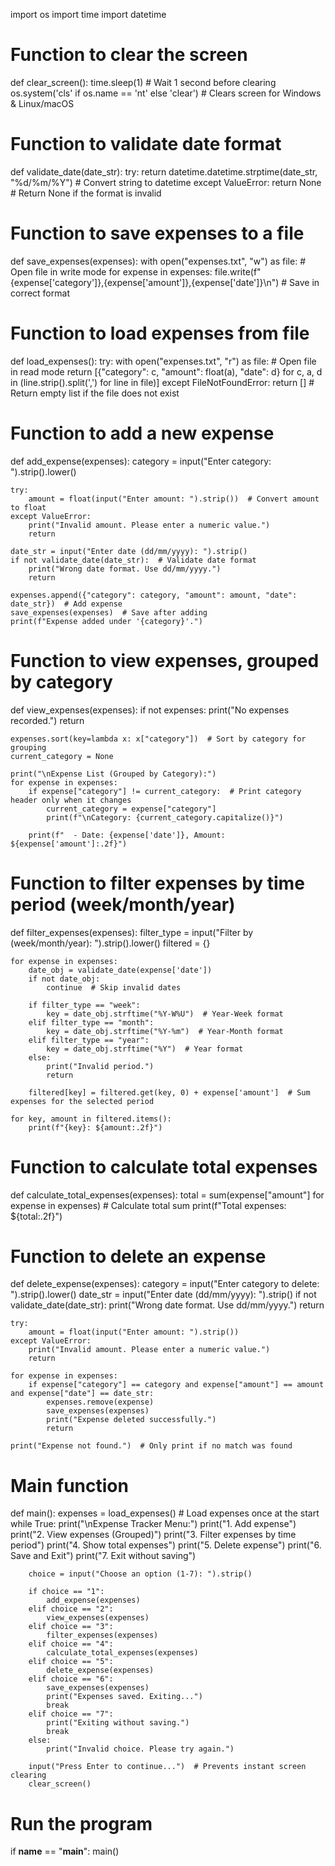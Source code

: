 import os
import time
import datetime

# Function to clear the screen
def clear_screen():
    time.sleep(1)  # Wait 1 second before clearing
    os.system('cls' if os.name == 'nt' else 'clear')  # Clears screen for Windows & Linux/macOS

# Function to validate date format
def validate_date(date_str):
    try:
        return datetime.datetime.strptime(date_str, "%d/%m/%Y")  # Convert string to datetime
    except ValueError:
        return None  # Return None if the format is invalid

# Function to save expenses to a file
def save_expenses(expenses):
    with open("expenses.txt", "w") as file:  # Open file in write mode
        for expense in expenses:
            file.write(f"{expense['category']},{expense['amount']},{expense['date']}\n")  # Save in correct format

# Function to load expenses from file
def load_expenses():
    try:
        with open("expenses.txt", "r") as file:  # Open file in read mode
            return [{"category": c, "amount": float(a), "date": d} for c, a, d in (line.strip().split(',') for line in file)]
    except FileNotFoundError:
        return []  # Return empty list if the file does not exist

# Function to add a new expense
def add_expense(expenses):
    category = input("Enter category: ").strip().lower()

    try:
        amount = float(input("Enter amount: ").strip())  # Convert amount to float
    except ValueError:
        print("Invalid amount. Please enter a numeric value.")
        return

    date_str = input("Enter date (dd/mm/yyyy): ").strip()
    if not validate_date(date_str):  # Validate date format
        print("Wrong date format. Use dd/mm/yyyy.")
        return

    expenses.append({"category": category, "amount": amount, "date": date_str})  # Add expense
    save_expenses(expenses)  # Save after adding
    print(f"Expense added under '{category}'.")

# Function to view expenses, grouped by category
def view_expenses(expenses):
    if not expenses:
        print("No expenses recorded.")
        return

    expenses.sort(key=lambda x: x["category"])  # Sort by category for grouping
    current_category = None

    print("\nExpense List (Grouped by Category):")
    for expense in expenses:
        if expense["category"] != current_category:  # Print category header only when it changes
            current_category = expense["category"]
            print(f"\nCategory: {current_category.capitalize()}")

        print(f"  - Date: {expense['date']}, Amount: ${expense['amount']:.2f}")

# Function to filter expenses by time period (week/month/year)
def filter_expenses(expenses):
    filter_type = input("Filter by (week/month/year): ").strip().lower()
    filtered = {}

    for expense in expenses:
        date_obj = validate_date(expense['date'])
        if not date_obj:
            continue  # Skip invalid dates

        if filter_type == "week":
            key = date_obj.strftime("%Y-W%U")  # Year-Week format
        elif filter_type == "month":
            key = date_obj.strftime("%Y-%m")  # Year-Month format
        elif filter_type == "year":
            key = date_obj.strftime("%Y")  # Year format
        else:
            print("Invalid period.")
            return

        filtered[key] = filtered.get(key, 0) + expense['amount']  # Sum expenses for the selected period

    for key, amount in filtered.items():
        print(f"{key}: ${amount:.2f}")

# Function to calculate total expenses
def calculate_total_expenses(expenses):
    total = sum(expense["amount"] for expense in expenses)  # Calculate total sum
    print(f"Total expenses: ${total:.2f}")

# Function to delete an expense
def delete_expense(expenses):
    category = input("Enter category to delete: ").strip().lower()
    date_str = input("Enter date (dd/mm/yyyy): ").strip()
    if not validate_date(date_str):
        print("Wrong date format. Use dd/mm/yyyy.")
        return

    try:
        amount = float(input("Enter amount: ").strip())
    except ValueError:
        print("Invalid amount. Please enter a numeric value.")
        return

    for expense in expenses:
        if expense["category"] == category and expense["amount"] == amount and expense["date"] == date_str:
            expenses.remove(expense)
            save_expenses(expenses)
            print("Expense deleted successfully.")
            return

    print("Expense not found.")  # Only print if no match was found

# Main function
def main():
    expenses = load_expenses()  # Load expenses once at the start
    while True:
        print("\nExpense Tracker Menu:")
        print("1. Add expense")
        print("2. View expenses (Grouped)")
        print("3. Filter expenses by time period")
        print("4. Show total expenses")
        print("5. Delete expense")
        print("6. Save and Exit")
        print("7. Exit without saving")

        choice = input("Choose an option (1-7): ").strip()

        if choice == "1":
            add_expense(expenses)
        elif choice == "2":
            view_expenses(expenses)
        elif choice == "3":
            filter_expenses(expenses)
        elif choice == "4":
            calculate_total_expenses(expenses)
        elif choice == "5":
            delete_expense(expenses)
        elif choice == "6":
            save_expenses(expenses)
            print("Expenses saved. Exiting...")
            break
        elif choice == "7":
            print("Exiting without saving.")
            break
        else:
            print("Invalid choice. Please try again.")

        input("Press Enter to continue...")  # Prevents instant screen clearing
        clear_screen()

# Run the program
if __name__ == "__main__":
    main()
